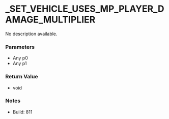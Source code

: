 # _SET_VEHICLE_USES_MP_PLAYER_DAMAGE_MULTIPLIER

No description available.

### Parameters
* Any p0
* Any p1

### Return Value
* void

### Notes
* Build: 811

